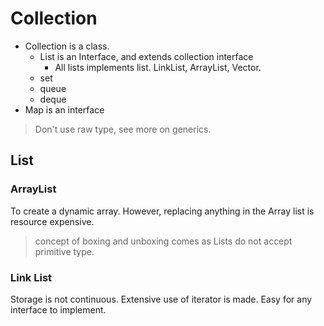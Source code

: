 # Collection

- Collection is a class.
    - List is an Interface, and extends collection interface
        - All lists implements list. LinkList, ArrayList, Vector.
    - set
    - queue
    - deque
- Map is an interface

> Don't use raw type, see more on generics.
    
    
## List

### ArrayList

To create a dynamic array. However, replacing anything in the Array list is resource expensive.

> concept of boxing and unboxing comes as Lists do not accept primitive type.

### Link List

Storage is not continuous. Extensive use of iterator is made.
Easy for any interface to implement.